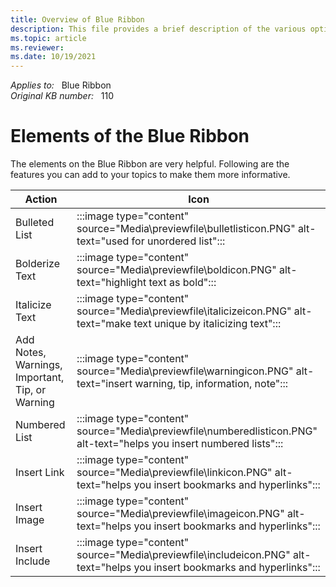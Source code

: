 ```yaml
---
title: Overview of Blue Ribbon
description: This file provides a brief description of the various options on the Blue Ribbon.
ms.topic: article
ms.reviewer: 
ms.date: 10/19/2021
---
```


_Applies to:_ &nbsp; Blue Ribbon  
_Original KB number:_ &nbsp; 110

# Elements of the Blue Ribbon

The elements on the Blue Ribbon are very helpful. Following are the features you can add to your topics to make them more informative.

|Action  |Icon  |
|---------|---------|
|Bulleted List  |:::image type="content" source="Media\previewfile\bulletlisticon.PNG" alt-text="used for unordered list":::|
|Bolderize Text |:::image type="content" source="Media\previewfile\boldicon.PNG" alt-text="highlight text as bold":::|
|Italicize Text |:::image type="content" source="Media\previewfile\italicizeicon.PNG" alt-text="make text unique by italicizing text":::|
|Add Notes, Warnings, Important, Tip, or Warning |:::image type="content" source="Media\previewfile\warningicon.PNG" alt-text="insert warning, tip, information, note":::|
|Numbered List |:::image type="content" source="Media\previewfile\numberedlisticon.PNG" alt-text="helps you insert numbered lists":::|
|Insert Link|:::image type="content" source="Media\previewfile\linkicon.PNG" alt-text="helps you insert bookmarks and hyperlinks":::|
Insert Image  |:::image type="content" source="Media\previewfile\imageicon.PNG" alt-text="helps you insert bookmarks and hyperlinks":::|
Insert Include     |:::image type="content" source="Media\previewfile\includeicon.PNG" alt-text="helps you insert bookmarks and hyperlinks":::         |